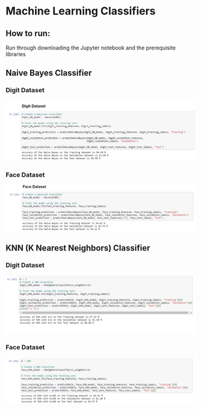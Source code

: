 # Machine Learning Classifiers

## How to run:

Run through downloading the Jupyter notebook and the prerequisite libraries

## Naive Bayes Classifier

### Digit Dataset

![](./outputs/NB_digit_dataset.png)

### Face Dataset

![](./outputs/NB_face_dataset.png)

## KNN (K Nearest Neighbors) Classifier

### Digit Dataset

![](./outputs/KNN_digit_dataset.png)

### Face Dataset

![](./outputs/KNN_face_dataset.png)

